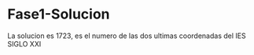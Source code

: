 # Fase1-Solucion
La solucion es 1723, es el numero de las dos ultimas coordenadas del IES SIGLO XXI
